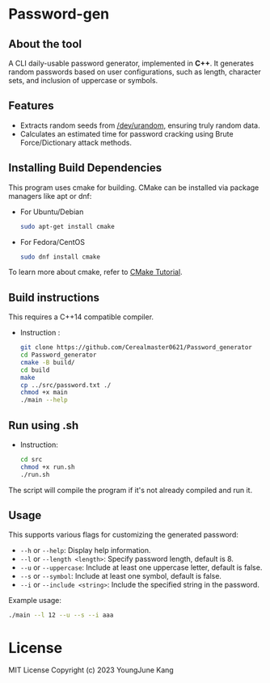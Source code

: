 # Password-gen

## About the tool

A CLI daily-usable password generator, implemented in **C++**. It generates random passwords based on user configurations, such as length, character sets, and inclusion of uppercase or symbols.

## Features

- Extracts random seeds from [/dev/urandom,](https://en.wikipedia.org/wiki//dev/random) ensuring truly random data.
- Calculates an estimated time for password cracking using Brute Force/Dictionary attack methods.

## Installing Build Dependencies

This program uses cmake for building. CMake can be installed via package managers like apt or dnf:

- For Ubuntu/Debian
  ```bash
  sudo apt-get install cmake
-   For Fedora/CentOS
    ```bash
    sudo dnf install cmake 
To learn more about cmake, refer to [CMake Tutorial](https://cmake.org/cmake/help/latest/guide/tutorial/index.html).

## Build instructions

This requires a C++14 compatible compiler.

-   Instruction :
    
    ```bash
    git clone https://github.com/Cerealmaster0621/Password_generator
    cd Password_generator
    cmake -B build/
    cd build
    make
    cp ../src/password.txt ./
    chmod +x main
    ./main --help
    ```
## Run using .sh

-   Instruction:  
    ```bash
    cd src
    chmod +x run.sh
    ./run.sh
    ``` 
   
The script will compile the program if it's not already compiled and run it.

## Usage

This supports various flags for customizing the generated password:

-   `--h` or `--help`: Display help information.
-   `--l` or `--length <length>`: Specify password length, default is 8.
-   `--u` or `--uppercase`: Include at least one uppercase letter, default is false.
-   `--s` or `--symbol`: Include at least one symbol, default is false.
-   `--i` or `--include <string>`: Include the specified string in the password.

Example usage:
``` bash
./main --l 12 --u --s --i aaa
```
# License 
MIT License Copyright (c) 2023 YoungJune Kang
